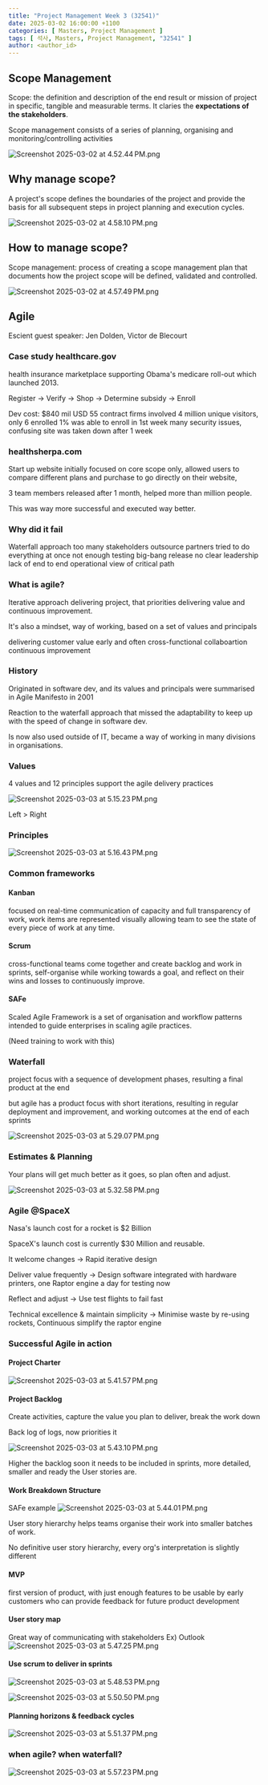 ```yaml
---
title: "Project Management Week 3 (32541)"
date: 2025-03-02 16:00:00 +1100
categories: [ Masters, Project Management ]
tags: [ 석사, Masters, Project Management, "32541" ]
author: <author_id>   
---
```


## Scope Management

Scope: the definition and description of the end result or mission of project in specific, tangible and measurable terms. It claries the <b>expectations of the stakeholders</b>.

Scope management consists of a series of planning, organising and monitoring/controlling activities

![Screenshot 2025-03-02 at 4.52.44 PM.png](../assets/img/screenshots/32541/wk3/Screenshot%202025-03-02%20at%204.52.44%E2%80%AFPM.png)

## Why manage scope?

A project's scope defines the boundaries of the project and provide the basis for all subsequent steps in project planning and execution cycles.

![Screenshot 2025-03-02 at 4.58.10 PM.png](../assets/img/screenshots/32541/wk3/Screenshot%202025-03-02%20at%204.58.10%E2%80%AFPM.png)
## How to manage scope?

Scope management: process of creating a scope management plan that documents how the project scope will be defined, validated and controlled.

![Screenshot 2025-03-02 at 4.57.49 PM.png](../assets/img/screenshots/32541/wk3/Screenshot%202025-03-02%20at%204.57.49%E2%80%AFPM.png)


## Agile

Escient guest speaker: Jen Dolden, Victor de Blecourt

### Case study healthcare.gov

health insurance marketplace supporting Obama's medicare roll-out which launched 2013.

Register -> Verify -> Shop -> Determine subsidy -> Enroll

Dev cost: $840 mil USD
55 contract firms involved
4 million unique visitors, only 6 enrolled
1% was able to enroll in 1st week
many security issues, confusing
site was taken down after 1 week

### healthsherpa.com

Start up website initially focused on core scope only, allowed users to compare different plans and purchase
to go directly on their website,

3 team members
released after 1 month, helped more than million people.

This was way more successful and executed way better.

### Why did it fail

Waterfall approach
too many stakeholders outsource partners
tried to do everything at once
not enough testing
big-bang release
no clear leadership
lack of end to end operational view of critical path

### What is agile?

Iterative approach delivering project, that priorities delivering value and continuous improvement.

It's also a mindset, way of working, based on a set of values and principals

delivering customer value early and often
cross-functional collaboartion
continuous improvement

### History

Originated in software dev, and its values and principals were summarised in Agile Manifesto in 2001

Reaction to the waterfall approach that missed the adaptability to keep up with the speed of change in software dev.

Is now also used outside of IT, became a way of working in many divisions in organisations.

### Values

4 values and 12 principles support the agile delivery practices

![Screenshot 2025-03-03 at 5.15.23 PM.png](../assets/img/screenshots/32541/wk3/Screenshot%202025-03-03%20at%205.15.23%E2%80%AFPM.png)

Left > Right

### Principles

![Screenshot 2025-03-03 at 5.16.43 PM.png](../assets/img/screenshots/32541/wk3/Screenshot%202025-03-03%20at%205.16.43%E2%80%AFPM.png)

### Common frameworks

#### Kanban

focused on real-time communication of capacity and full transparency of work,
work items are represented visually allowing team to see the state of every piece of work at any time.

#### Scrum

cross-functional teams come together and create backlog and work in sprints, self-organise while working towards a goal,
and reflect on their wins and losses to continuously improve.

#### SAFe

Scaled Agile Framework is a set of organisation and workflow patterns intended to guide enterprises in scaling agile
practices.

(Need training to work with this)

### Waterfall

project focus with a sequence of development phases, resulting a final product at the end

but agile has a product focus with short iterations, resulting in regular deployment and improvement, and working
outcomes at the end of each sprints

![Screenshot 2025-03-03 at 5.29.07 PM.png](../assets/img/screenshots/32541/wk3/Screenshot%202025-03-03%20at%205.29.07%E2%80%AFPM.png)

### Estimates & Planning

Your plans will get much better as it goes, so plan often and adjust.

![Screenshot 2025-03-03 at 5.32.58 PM.png](../assets/img/screenshots/32541/wk3/Screenshot%202025-03-03%20at%205.32.58%E2%80%AFPM.png)

### Agile @SpaceX

Nasa's launch cost for a rocket is $2 Billion

SpaceX's launch cost is currently $30 Million and reusable.

It welcome changes -> Rapid iterative design

Deliver value frequently -> Design software integrated with hardware printers, one Raptor engine a day for testing now

Reflect and adjust -> Use test flights to fail fast

Technical excellence & maintain simplicity -> Minimise waste by re-using rockets, Continuous simplify the raptor engine

### Successful Agile in action

#### Project Charter

![Screenshot 2025-03-03 at 5.41.57 PM.png](../assets/img/screenshots/32541/wk3/Screenshot%202025-03-03%20at%205.41.57%E2%80%AFPM.png)

#### Project Backlog

Create activities, capture the value you plan to deliver, break the work down

Back log of logs, now priorities it 

![Screenshot 2025-03-03 at 5.43.10 PM.png](../assets/img/screenshots/32541/wk3/Screenshot%202025-03-03%20at%205.43.10%E2%80%AFPM.png)

Higher the backlog soon it needs to be included in sprints, more detailed, smaller and ready the User stories are. 

#### Work Breakdown Structure

SAFe example 
![Screenshot 2025-03-03 at 5.44.01 PM.png](../assets/img/screenshots/32541/wk3/Screenshot%202025-03-03%20at%205.44.01%E2%80%AFPM.png)

User story hierarchy helps teams organise their work into smaller batches of work.

No definitive user story hierarchy, every org's interpretation is slightly different

#### MVP 

first version of product, with just enough features to be usable by early customers who can provide feedback for future product development

#### User story map 

Great way of communicating with stakeholders
Ex) Outlook
![Screenshot 2025-03-03 at 5.47.25 PM.png](../assets/img/screenshots/32541/wk3/Screenshot%202025-03-03%20at%205.47.25%E2%80%AFPM.png)

#### Use scrum to deliver in sprints

![Screenshot 2025-03-03 at 5.48.53 PM.png](../assets/img/screenshots/32541/wk3/Screenshot%202025-03-03%20at%205.48.53%E2%80%AFPM.png)

![Screenshot 2025-03-03 at 5.50.50 PM.png](../assets/img/screenshots/32541/wk3/Screenshot%202025-03-03%20at%205.50.50%E2%80%AFPM.png)

#### Planning horizons & feedback cycles

![Screenshot 2025-03-03 at 5.51.37 PM.png](../assets/img/screenshots/32541/wk3/Screenshot%202025-03-03%20at%205.51.37%E2%80%AFPM.png)

### when agile? when waterfall?

![Screenshot 2025-03-03 at 5.57.23 PM.png](../assets/img/screenshots/32541/wk3/Screenshot%202025-03-03%20at%205.57.23%E2%80%AFPM.png)
